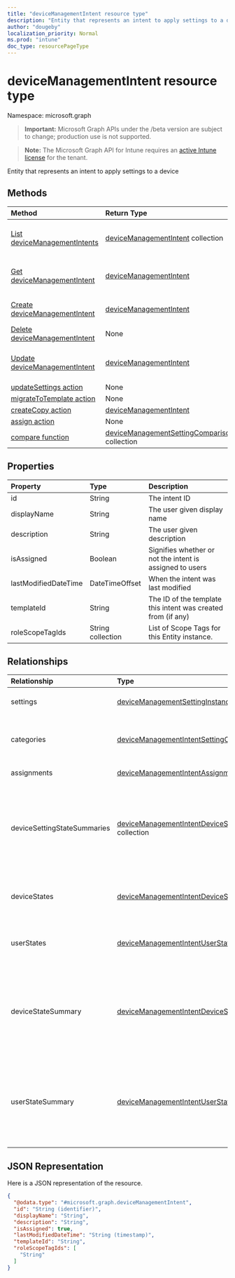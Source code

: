 ```yaml
---
title: "deviceManagementIntent resource type"
description: "Entity that represents an intent to apply settings to a device"
author: "dougeby"
localization_priority: Normal
ms.prod: "intune"
doc_type: resourcePageType
---
```


# deviceManagementIntent resource type

Namespace: microsoft.graph

> **Important:** Microsoft Graph APIs under the /beta version are subject to change; production use is not supported.

> **Note:** The Microsoft Graph API for Intune requires an [active Intune license](https://go.microsoft.com/fwlink/?linkid=839381) for the tenant.

Entity that represents an intent to apply settings to a device

## Methods
|Method|Return Type|Description|
|:---|:---|:---|
|[List deviceManagementIntents](../api/intune-deviceintent-devicemanagementintent-list.md)|[deviceManagementIntent](../resources/intune-deviceintent-devicemanagementintent.md) collection|List properties and relationships of the [deviceManagementIntent](../resources/intune-deviceintent-devicemanagementintent.md) objects.|
|[Get deviceManagementIntent](../api/intune-deviceintent-devicemanagementintent-get.md)|[deviceManagementIntent](../resources/intune-deviceintent-devicemanagementintent.md)|Read properties and relationships of the [deviceManagementIntent](../resources/intune-deviceintent-devicemanagementintent.md) object.|
|[Create deviceManagementIntent](../api/intune-deviceintent-devicemanagementintent-create.md)|[deviceManagementIntent](../resources/intune-deviceintent-devicemanagementintent.md)|Create a new [deviceManagementIntent](../resources/intune-deviceintent-devicemanagementintent.md) object.|
|[Delete deviceManagementIntent](../api/intune-deviceintent-devicemanagementintent-delete.md)|None|Deletes a [deviceManagementIntent](../resources/intune-deviceintent-devicemanagementintent.md).|
|[Update deviceManagementIntent](../api/intune-deviceintent-devicemanagementintent-update.md)|[deviceManagementIntent](../resources/intune-deviceintent-devicemanagementintent.md)|Update the properties of a [deviceManagementIntent](../resources/intune-deviceintent-devicemanagementintent.md) object.|
|[updateSettings action](../api/intune-deviceintent-devicemanagementintent-updatesettings.md)|None|Not yet documented|
|[migrateToTemplate action](../api/intune-deviceintent-devicemanagementintent-migratetotemplate.md)|None|Not yet documented|
|[createCopy action](../api/intune-deviceintent-devicemanagementintent-createcopy.md)|[deviceManagementIntent](../resources/intune-deviceintent-devicemanagementintent.md)|Not yet documented|
|[assign action](../api/intune-deviceintent-devicemanagementintent-assign.md)|None|Not yet documented|
|[compare function](../api/intune-deviceintent-devicemanagementintent-compare.md)|[deviceManagementSettingComparison](../resources/intune-deviceintent-devicemanagementsettingcomparison.md) collection|Not yet documented|

## Properties
|Property|Type|Description|
|:---|:---|:---|
|id|String|The intent ID|
|displayName|String|The user given display name|
|description|String|The user given description|
|isAssigned|Boolean|Signifies whether or not the intent is assigned to users|
|lastModifiedDateTime|DateTimeOffset|When the intent was last modified|
|templateId|String|The ID of the template this intent was created from (if any)|
|roleScopeTagIds|String collection|List of Scope Tags for this Entity instance.|

## Relationships
|Relationship|Type|Description|
|:---|:---|:---|
|settings|[deviceManagementSettingInstance](../resources/intune-deviceintent-devicemanagementsettinginstance.md) collection|Collection of all settings to be applied|
|categories|[deviceManagementIntentSettingCategory](../resources/intune-deviceintent-devicemanagementintentsettingcategory.md) collection|Collection of setting categories within the intent|
|assignments|[deviceManagementIntentAssignment](../resources/intune-deviceintent-devicemanagementintentassignment.md) collection|Collection of assignments|
|deviceSettingStateSummaries|[deviceManagementIntentDeviceSettingStateSummary](../resources/intune-deviceintent-devicemanagementintentdevicesettingstatesummary.md) collection|Collection of settings and their states and counts of devices that belong to corresponding state for all settings within the intent|
|deviceStates|[deviceManagementIntentDeviceState](../resources/intune-deviceintent-devicemanagementintentdevicestate.md) collection|Collection of states of all devices that the intent is applied to|
|userStates|[deviceManagementIntentUserState](../resources/intune-deviceintent-devicemanagementintentuserstate.md) collection|Collection of states of all users that the intent is applied to|
|deviceStateSummary|[deviceManagementIntentDeviceStateSummary](../resources/intune-deviceintent-devicemanagementintentdevicestatesummary.md)|A summary of device states and counts of devices that belong to corresponding state for all devices that the intent is applied to|
|userStateSummary|[deviceManagementIntentUserStateSummary](../resources/intune-deviceintent-devicemanagementintentuserstatesummary.md)|A summary of user states and counts of users that belong to corresponding state for all users that the intent is applied to|

## JSON Representation
Here is a JSON representation of the resource.
<!-- {
  "blockType": "resource",
  "keyProperty": "id",
  "@odata.type": "microsoft.graph.deviceManagementIntent"
}
-->
``` json
{
  "@odata.type": "#microsoft.graph.deviceManagementIntent",
  "id": "String (identifier)",
  "displayName": "String",
  "description": "String",
  "isAssigned": true,
  "lastModifiedDateTime": "String (timestamp)",
  "templateId": "String",
  "roleScopeTagIds": [
    "String"
  ]
}
```





